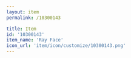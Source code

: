 ```yaml
---
layout: item
permalink: /10300143

title: Item
id: '10300143'
item_name: 'Ray Face'
icon_url: 'item/icon/customize/10300143.png'
---
```

